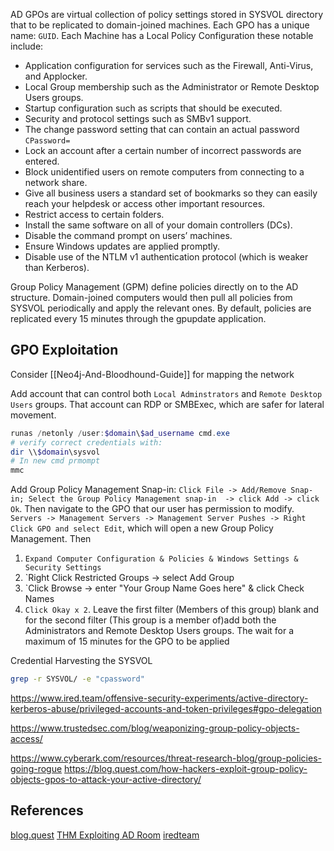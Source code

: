 
AD GPOs are virtual collection of policy settings stored in SYSVOL directory that to be replicated to domain-joined machines. Each GPO has a unique name: `GUID`. Each Machine has a Local Policy Configuration these notable include:

-   Application configuration for services such as the Firewall, Anti-Virus, and Applocker.  
-   Local Group membership such as the Administrator or Remote Desktop Users groups.
-   Startup configuration such as scripts that should be executed.
-   Security and protocol settings such as SMBv1 support.
-   The change password setting that can contain an actual  password `CPassword=`
-    Lock an account after a certain number of incorrect passwords are entered.
-   Block unidentified users on remote computers from connecting to a network share.
-   Give all business users a standard set of bookmarks so they can easily reach your helpdesk or access other important resources.
-   Restrict access to certain folders.
-   Install the same software on all of your domain controllers (DCs).
-   Disable the command prompt on users’ machines.
-   Ensure Windows updates are applied promptly.
-   Disable use of the NTLM v1 authentication protocol (which is weaker than Kerberos).

Group Policy Management (GPM) define policies directly on to the AD structure. Domain-joined computers would then pull all policies from SYSVOL periodically and apply the relevant ones. By default, policies are replicated every 15 minutes through the gpupdate application.

## GPO Exploitation

Consider [[Neo4j-And-Bloodhound-Guide]] for mapping the network

Add account that can control both `Local Adminstrators` and `Remote Desktop Users` groups. That account can RDP or SMBExec, which are safer for lateral movement.
```powershell
runas /netonly /user:$domain\$ad_username cmd.exe
# verify correct credentials with:
dir \\$domain\sysvol
# In new cmd prmompt
mmc
```
Add Group Policy Management Snap-in:  `Click File -> Add/Remove Snap-in; Select the Group Policy Management snap-in  -> click Add -> click Ok`. Then navigate to the GPO that our user has permission to modify. `Servers -> Management Servers -> Management Server Pushes -> Right Click GPO and select Edit`, which will open a new Group Policy Management. Then
1.  `Expand Computer Configuration & Policies & Windows Settings & Security Settings`
1. `Right Click Restricted Groups -> select Add Group
1.  `Click Browse -> enter "Your Group Name Goes here" &  click Check Names
1.  `Click Okay x 2`.
Leave the first filter (Members of this group) blank and for the second filter (This group is a member of)add both the Administrators and Remote Desktop Users groups. The wait for a maximum of 15 minutes for the GPO to be applied


Credential Harvesting the SYSVOL
```bash
grep -r SYSVOL/ -e "cpassword"
```

https://www.ired.team/offensive-security-experiments/active-directory-kerberos-abuse/privileged-accounts-and-token-privileges#gpo-delegation

https://www.trustedsec.com/blog/weaponizing-group-policy-objects-access/

https://www.cyberark.com/resources/threat-research-blog/group-policies-going-rogue
https://blog.quest.com/how-hackers-exploit-group-policy-objects-gpos-to-attack-your-active-directory/

## References

[blog.quest](https://blog.quest.com/how-hackers-exploit-group-policy-objects-gpos-to-attack-your-active-directory/)
[THM Exploiting AD Room](https://tryhackme.com/room/exploitingad)
[iredteam](https://www.ired.team/offensive-security-experiments/active-directory-kerberos-abuse/privileged-accounts-and-token-privileges#gpo-delegation)